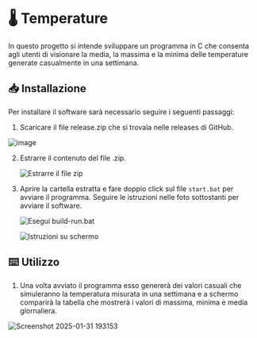 # 🌡️ Temperature

In questo progetto si intende sviluppare un programma in C che consenta agli utenti di visionare la media, la massima e la minima delle temperature generate casualmente in una settimana.

## 📥 Installazione

Per installare il software sarà necessario seguire i seguenti passaggi:

1. Scaricare il file release.zip che si trovala nelle releases di GitHub.

![image](https://github.com/user-attachments/assets/b8996c5c-a963-4ff6-8bbe-0cdfde0b4dec)


2. Estrarre il contenuto del file .zip.

   ![Estrarre il file zip](https://github.com/user-attachments/assets/26a48e6b-42b9-4ae0-92b8-e4baf982637e)

3. Aprire la cartella estratta e fare doppio click sul file `start.bat` per avviare il programma. Seguire le istruzioni nelle foto sottostanti per avviare il software.

   ![Esegui build-run.bat](https://github.com/user-attachments/assets/2d9c09e1-a658-45fe-89b7-a7dcb2d46c77)

   ![Istruzioni su schermo](https://github.com/user-attachments/assets/1d40ab77-5c3f-4518-a2fa-30709f8d05dd)

## ⌨️ Utilizzo

1. Una volta avviato il programma esso genererà dei valori casuali che simuleranno la
temperatura misurata in una settimana e a schermo comparirà la tabella che mostrerà i
valori di massima, minima e media giornaliera.

![Screenshot 2025-01-31 193153](https://github.com/user-attachments/assets/54204f89-45bb-4ca7-b999-f9c862aff8ed)
